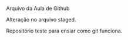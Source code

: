 Arquivo da Aula de Github

Alteração no arquivo staged.

Repositório teste para ensiar como git funciona.
